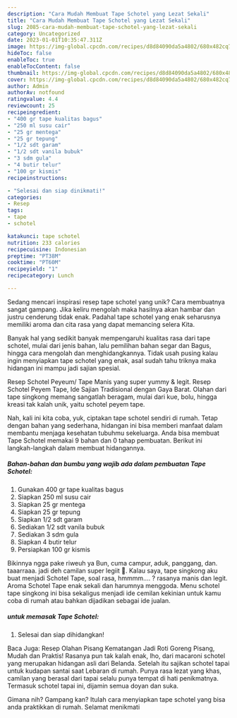 ```yaml
---
description: "Cara Mudah Membuat Tape Schotel yang Lezat Sekali"
title: "Cara Mudah Membuat Tape Schotel yang Lezat Sekali"
slug: 2085-cara-mudah-membuat-tape-schotel-yang-lezat-sekali
category: Uncategorized
date: 2023-01-01T10:35:47.311Z
image: https://img-global.cpcdn.com/recipes/d8d84090da5a4802/680x482cq70/tape-schotel-foto-resep-utama.jpg
hideToc: false
enableToc: true
enableTocContent: false
thumbnail: https://img-global.cpcdn.com/recipes/d8d84090da5a4802/680x482cq70/tape-schotel-foto-resep-utama.jpg
cover: https://img-global.cpcdn.com/recipes/d8d84090da5a4802/680x482cq70/tape-schotel-foto-resep-utama.jpg
author: Admin
authorAv: notfound
ratingvalue: 4.4
reviewcount: 25
recipeingredient:
- "400 gr tape kualitas bagus"
- "250 ml susu cair"
- "25 gr mentega"
- "25 gr tepung"
- "1/2 sdt garam"
- "1/2 sdt vanila bubuk"
- "3 sdm gula"
- "4 butir telur"
- "100 gr kismis"
recipeinstructions:

- "Selesai dan siap dinikmati!"
categories:
- Resep
tags:
- tape
- schotel

katakunci: tape schotel 
nutrition: 233 calories
recipecuisine: Indonesian
preptime: "PT38M"
cooktime: "PT60M"
recipeyield: "1"
recipecategory: Lunch

---
```





Sedang mencari inspirasi resep tape schotel yang unik? Cara membuatnya sangat gampang. Jika keliru mengolah maka hasilnya akan hambar dan justru cenderung tidak enak. Padahal tape schotel yang enak seharusnya memiliki aroma dan cita rasa yang dapat memancing selera Kita.





Banyak hal yang sedikit banyak mempengaruhi kualitas rasa dari tape schotel, mulai dari jenis bahan, lalu pemilihan bahan segar dan Bagus, hingga cara mengolah dan menghidangkannya. Tidak usah pusing kalau ingin menyiapkan tape schotel yang enak,      asal sudah tahu triknya maka hidangan ini mampu jadi sajian spesial.














Resep Schotel Peyeum/ Tape Manis yang super yummy &amp; legit. Resep Schotel Peyem Tape, Ide Sajian Tradisional dengan Gaya Barat. Olahan dari tape singkong memang sangatlah beragam, mulai dari kue, bolu, hingga kreasi tak kalah unik, yaitu schotel peyem tape.






Nah, kali ini kita coba, yuk, ciptakan tape schotel sendiri di rumah. Tetap dengan bahan yang sederhana, hidangan ini bisa memberi manfaat dalam membantu menjaga kesehatan tubuhmu sekeluarga. Anda bisa membuat Tape Schotel memakai 9 bahan dan 0 tahap pembuatan. Berikut ini langkah-langkah dalam membuat hidangannya.

<!--inarticleads1-->

##### Bahan-bahan dan bumbu yang wajib ada dalam pembuatan Tape Schotel:

1. Gunakan 400 gr tape kualitas bagus
1. Siapkan 250 ml susu cair
1. Siapkan 25 gr mentega
1. Siapkan 25 gr tepung
1. Siapkan 1/2 sdt garam
1. Sediakan 1/2 sdt vanila bubuk
1. Sediakan 3 sdm gula
1. Siapkan 4 butir telur
1. Persiapkan 100 gr kismis


Bikinnya ngga pake riweuh ya Bun, cuma campur, aduk, panggang, dan. taaarraaa. jadi deh camilan super legiit 🤤. Kalau saya, tape singkong aku buat menjadi Schotel Tape, soal rasa, hmmmm…. ? rasanya manis dan legit. Aroma Schotel Tape enak sekali dan harumnya menggoda. Menu schotel tape singkong ini bisa sekaligus menjadi ide cemilan kekinian untuk kamu coba di rumah atau bahkan dijadikan sebagai ide jualan. 

<!--inarticleads2-->

#####  untuk memasak Tape Schotel:


1. Selesai dan siap dihidangkan!

Baca Juga: Resep Olahan Pisang Kematangan Jadi Roti Goreng Pisang, Mudah dan Praktis! Rasanya pun tak kalah enak, lho, dari macaroni schotel yang merupakan hidangan asli dari Belanda. Setelah itu sajikan schotel tapai untuk kudapan santai saat Lebaran di rumah. Punya rasa lezat yang khas, camilan yang berasal dari tapai selalu punya tempat di hati penikmatnya. Termasuk schotel tapai ini, dijamin semua doyan dan suka. 

Gimana nih? Gampang kan? Itulah cara menyiapkan tape schotel yang bisa anda praktikkan di rumah. Selamat menikmati
